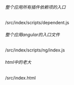 ###### 整个应用所有插件依赖项的入口
/src/index/scripts/dependent.js
###### 整个应用angular的入口文件
/src/index/scripts/ng/index.js
###### html中的老大
/src/index.html